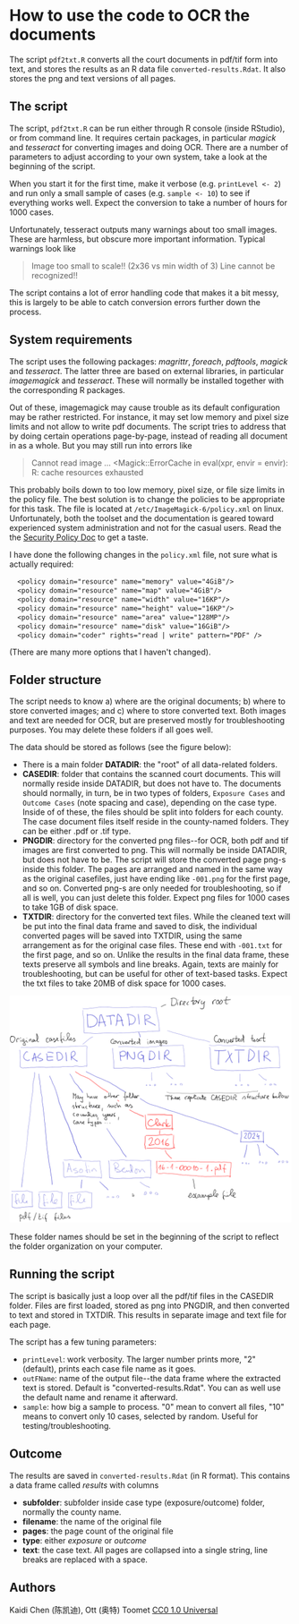 # How to use the code to OCR the documents

The script `pdf2txt.R` converts all the court documents in pdf/tif
form into text, and stores the results as an R data file
`converted-results.Rdat`.  It also stores the png and text versions of
all pages.


## The script

The script, `pdf2txt.R` can be run either through R console (inside
RStudio), or from command line.  It requires certain packages, in
particular _magick_ and _tesseract_ for converting images and doing
OCR.  There are a number of parameters to adjust according to your own
system, take a look at the beginning of the script.

When you start it for the first time, make it verbose
(e.g. `printLevel <- 2`) and run only a small sample of cases
(e.g. `sample <- 10`) to see if everything works well.  Expect the
conversion to take a number of hours for 1000 cases.

Unfortunately, tesseract outputs many warnings about too small
images.  These are harmless, but obscure more important information.
Typical warnings look like

> Image too small to scale!! (2x36 vs min width of 3)
> Line cannot be recognized!!

The script contains a lot of error handling code that makes it a bit
messy, this is largely to be able to catch conversion errors further
down the process.


## System requirements

The script uses the following packages: _magrittr_, _foreach_,
_pdftools_, _magick_ and _tesseract_.  The latter three are based
on external libraries, in particular _imagemagick_ and _tesseract_.
These will normally be installed together with the corresponding R
packages.

Out of these, imagemagick may cause trouble as its default
configuration may be rather restricted.  For instance, it may set low
memory and pixel size limits and not allow to write pdf documents.
The script tries to address
that by doing certain operations page-by-page, instead of reading all
document in as a whole.  But you may still run into errors like 

> Cannot read image ...
> <Magick::ErrorCache in eval(xpr, envir = envir): R: cache resources exhausted

This probably boils down to too low memory, pixel size, or file size
limits in the policy file.  The best solution is to change the
policies to be appropriate for this task.  The file is located at
`/etc/ImageMagick-6/policy.xml` on linux.  Unfortunately, both the
toolset and the documentation is geared toward experienced system
administration and not for the casual users.  Read the the
[Security Policy Doc](https://imagemagick.org/script/security-policy.php) 
to get a
taste. 

I have done the following changes in the `policy.xml` file, not sure
what is actually required:
```
  <policy domain="resource" name="memory" value="4GiB"/>
  <policy domain="resource" name="map" value="4GiB"/>
  <policy domain="resource" name="width" value="16KP"/>
  <policy domain="resource" name="height" value="16KP"/>
  <policy domain="resource" name="area" value="128MP"/>
  <policy domain="resource" name="disk" value="16GiB"/>
  <policy domain="coder" rights="read | write" pattern="PDF" />
```
(There are many more options that I haven't changed).


## Folder structure

The script needs to know a) where are the
original documents; b) where to store converted images; and c) where
to store converted text.  Both images and text are needed for OCR, but
are preserved mostly for troubleshooting purposes.  You may delete
these folders if all goes well.

The data should be stored as follows (see the figure below):

* There is a main folder **DATADIR**: the "root" of all data-related
  folders. 
* **CASEDIR**: folder that contains the scanned court documents.  This
  will normally reside inside DATADIR, but does not have to.  The
  documents should normally, in turn, be in two types of folders,
  `Exposure Cases` and `Outcome Cases` (note spacing and case),
  depending on the case type.  Inside of of these, the files
  should be split into folders for each county.  The case document
  files itself reside in the county-named folders.  They can be either
  .pdf or .tif type.
* **PNGDIR**: directory for the converted png files--for OCR,
  both pdf and tif images are first converted to png.  This will
  normally be inside DATADIR, but does not have to be.  The script
  will store the converted page png-s inside this folder.  The pages
  are arranged and named in the same way as the original casefiles,
  just have ending like `-001.png` for the first page, and so on.
  Converted
  png-s are only needed for troubleshooting, so if all is well, you
  can just delete this folder.  Expect png files for 1000 cases to
  take 1GB of disk space.
* **TXTDIR**: directory for the converted text files.  While the
  cleaned text will be put into the final
  data frame and saved to disk, the
  individual converted pages will be saved into TXTDIR, using the same
  arrangement as for the original case files.  These end with
  `-001.txt` for the first page, and so on.
  Unlike the results in the final
  data frame, these
  texts preserve all symbols and line breaks.
  Again, texts are mainly for
  troubleshooting, but can be useful for other of text-based
  tasks.  Expect the txt files to take 20MB of disk space 
  for 1000 cases.

![folder structure](folder-structure.png)

These folder names should be set in the beginning of the script to
reflect the folder organization on your computer.


## Running the script

The script is basically just a loop over all the pdf/tif files in the
CASEDIR folder.  Files are first loaded, stored as png into PNGDIR,
and then converted to text and stored in TXTDIR.  This results in
separate image and text file for each page.

The script has a few tuning parameters:

* `printLevel`: work verbosity.  The larger number prints more, "2"
  (default), prints each case file name as it goes.
* `outFName`: name of the output file--the data frame where the
  extracted text is stored.  Default is "converted-results.Rdat".  You
  can as well use the default name and rename it afterward.
* `sample`: how big a sample to process.  "0" mean to convert all
  files, "10" means to convert only 10 cases, selected by
  random.  Useful for testing/troubleshooting.


## Outcome

The results are saved in
`converted-results.Rdat` (in R format).  This contains a data frame
called _results_ with columns

* **subfolder**: subfolder inside case type (exposure/outcome)
  folder, normally the
  county name. 
* **filename**: the name of the original file
* **pages**: the page count of the original file
* **type**: either _exposure_ or _outcome_
* **text**: the case text.  All pages are collapsed into a single
  string, line breaks are replaced with a space.


## Authors

Kaidi Chen (陈凯迪), Ott (奥特) Toomet 
[CC0 1.0 Universal](https://creativecommons.org/publicdomain/zero/1.0/)
